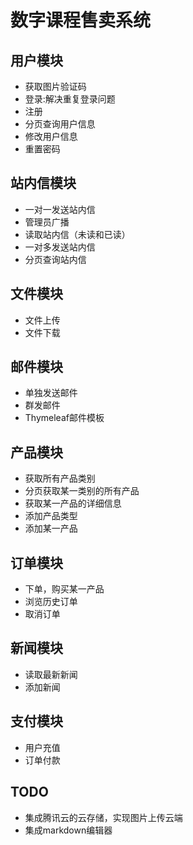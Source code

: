 # 数字课程售卖系统

## 用户模块
- 获取图片验证码
- 登录:解决重复登录问题
- 注册
- 分页查询用户信息
- 修改用户信息
- 重置密码

## 站内信模块
- 一对一发送站内信
- 管理员广播
- 读取站内信（未读和已读）
- 一对多发送站内信
- 分页查询站内信

## 文件模块
- 文件上传
- 文件下载

## 邮件模块
- 单独发送邮件
- 群发邮件
- Thymeleaf邮件模板

## 产品模块
- 获取所有产品类别
- 分页获取某一类别的所有产品
- 获取某一产品的详细信息
- 添加产品类型
- 添加某一产品

## 订单模块
- 下单，购买某一产品
- 浏览历史订单
- 取消订单

## 新闻模块
- 读取最新新闻
- 添加新闻

## 支付模块
- 用户充值
- 订单付款

## TODO
- 集成腾讯云的云存储，实现图片上传云端
- 集成markdown编辑器